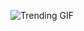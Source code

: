 ![Trending GIF](https://media4.giphy.com/media/v1.Y2lkPThiYjIxNzcyNGs0eHhocnVvc2RtNm5obXMyZ29xc3hxOGV5a29ueHF0OGQ5b3Z3aCZlcD12MV9naWZzX3NlYXJjaCZjdD1n/YQitE4YNQNahy/giphy.gif)
